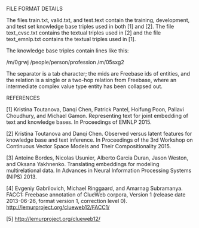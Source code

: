 FILE FORMAT DETAILS

The files train.txt, valid.txt, and test.text contain the training, development, and test set knowledge base triples used in both [1] and [2].
The file text_cvsc.txt contains the textual triples used in [2] and the file text_emnlp.txt contains the textual triples used in [1].

The knowledge base triples contain lines like this:

/m/0grwj	/people/person/profession	/m/05sxg2

The separator is a tab character; the mids are Freebase ids of entities, and the relation is a single or a two-hop relation from Freebase, where an intermediate complex value type entity has been collapsed out.

REFERENCES

[1] Kristina Toutanova, Danqi Chen, Patrick Pantel, Hoifung Poon, Pallavi Choudhury, and Michael Gamon. Representing text for joint embedding of text and knowledge bases.  In Proceedings of EMNLP 2015.

[2] Kristina Toutanova and Danqi Chen. Observed versus latent features for knowledge base and text inference. In Proceedings of the 3rd Workshop on Continuous Vector Space Models and Their Compositionality 2015.

[3] Antoine Bordes, Nicolas Usunier, Alberto Garcia Duran, Jason Weston, and Oksana Yakhnenko.  Translating embeddings for modeling multirelational data. In Advances in Neural Information Processing Systems (NIPS) 2013.

[4] Evgeniy Gabrilovich, Michael Ringgaard, and Amarnag Subramanya. FACC1: Freebase annotation of ClueWeb corpora, Version 1 (release date 2013-06-26, format version 1, correction level 0). http://lemurproject.org/clueweb12/FACC1/

[5] http://lemurproject.org/clueweb12/
